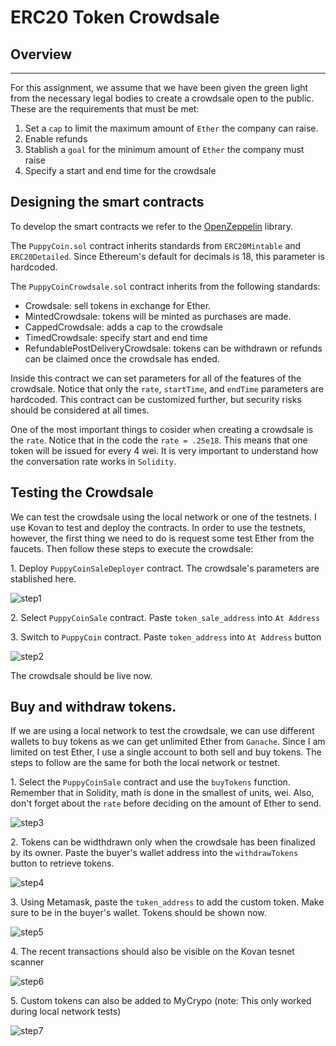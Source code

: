 # ERC20 Token Crowdsale
## Overview
---
For this assignment, we assume that we have been given the green light from the necessary legal bodies to create a crowdsale open to the public. These are the requirements that must be met: 
1. Set a `cap` to limit the maximum amount of `Ether` the company can raise. 
2. Enable refunds
3. Stablish a `goal` for the minimum amount of `Ether` the company must raise
3. Specify a start and end time for the crowdsale

## Designing the smart contracts
To develop the smart contracts we refer to the [OpenZeppelin](https://openzeppelin.com/contracts) library.

 The `PuppyCoin.sol` contract inherits standards from `ERC20Mintable` and `ERC20Detailed`. Since Ethereum's default for decimals is 18, this parameter is hardcoded.  

 The `PuppyCoinCrowdsale.sol` contract inherits from the following standards:
* Crowdsale: sell tokens in exchange for Ether. 
* MintedCrowdsale: tokens will be minted as purchases are made. 
* CappedCrowdsale: adds a cap to the crowdsale
* TimedCrowdsale: specify start and end time
* RefundablePostDeliveryCrowdsale: tokens can be withdrawn or refunds can be claimed once the crowdsale has ended. 

Inside this contract we can set parameters for all of the features of the crowdsale. Notice that only the `rate`, `startTime`, and `endTime` parameters are hardcoded. This contract can be customized further, but security risks should be considered at all times. 

One of the most important things to cosider when creating a crowdsale is the `rate`. Notice that in the code the `rate = .25e18`. This means that one token will be issued for every 4 wei. It is very important to understand how the conversation rate works in `Solidity`.

## Testing the Crowdsale
We can test the crowdsale using the local network or one of the testnets. I use Kovan to test and deploy the contracts. In order to use the testnets, however, the first thing we need to do is request some test Ether from the faucets. Then follow these steps to execute the crowdsale: 

1\. Deploy `PuppyCoinSaleDeployer` contract. The crowdsale's parameters are stablished here. 

![step1](screenshots/PuppyCoinDeployment.png)

2\. Select `PuppyCoinSale` contract. Paste `token_sale_address` into `At Address` 

3\. Switch to `PuppyCoin` contract. Paste `token_address` into `At Address` button 

![step2](screenshots/PuppyCoinToken.png)

The crowdsale should be live now. 

## Buy and withdraw tokens. 
If we are using a local network to test the crowdsale, we can use different wallets to buy tokens as we can get unlimited Ether from `Ganache`. Since I am limited on test Ether, I use a single account to both sell and buy tokens. The steps to follow are the same for both the local network or testnet. 

1\. Select the `PuppyCoinSale` contract and use the `buyTokens` function. Remember that in Solidity, math is done in the smallest of units, wei. Also, don't forget about the `rate` before deciding on the amount of Ether to send. 

![step3](screenshots/buyToken.png)

2\. Tokens can be widthdrawn only when the crowdsale has been finalized by its owner. Paste the buyer's wallet address into the `withdrawTokens` button to retrieve tokens.

 ![step4](screenshots/withdrawTokens.png)

3\. Using Metamask, paste the `token_address` to add the custom token. Make sure to be in the buyer's wallet. Tokens should be shown now. 

![step5](screenshots/addToken2Wallet.png)

4\. The recent transactions should also be visible on the Kovan tesnet scanner 

![step6](screenshots/txnKovanTestnet.png)

5\. Custom tokens can also be added to MyCrypo (note: This only worked during local network tests) 

![step7](screenshots/MyCrypto.png)








